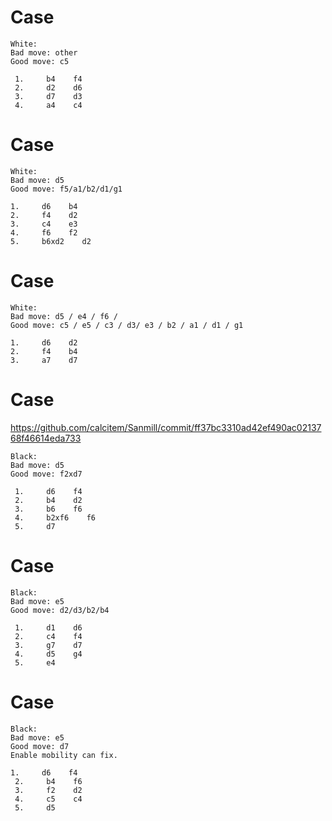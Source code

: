 # Case

```
White: 
Bad move: other 
Good move: c5

 1.     b4    f4
 2.     d2    d6
 3.     d7    d3
 4.     a4    c4
```

# Case

```
White: 
Bad move: d5 
Good move: f5/a1/b2/d1/g1

1.     d6    b4
2.     f4    d2
3.     c4    e3
4.     f6    f2
5.     b6xd2    d2
```

# Case

```
White: 
Bad move: d5 / e4 / f6 / 
Good move: c5 / e5 / c3 / d3/ e3 / b2 / a1 / d1 / g1

1.     d6    d2
2.     f4    b4
3.     a7    d7
```
# Case

https://github.com/calcitem/Sanmill/commit/ff37bc3310ad42ef490ac0213768f46614eda733

```
Black: 
Bad move: d5
Good move: f2xd7

 1.     d6    f4
 2.     b4    d2
 3.     b6    f6
 4.     b2xf6    f6
 5.     d7    
```

# Case

```
Black: 
Bad move: e5
Good move: d2/d3/b2/b4

 1.     d1    d6
 2.     c4    f4
 3.     g7    d7
 4.     d5    g4
 5.     e4    
```

# Case

```
Black: 
Bad move: e5
Good move: d7
Enable mobility can fix.

1.     d6    f4
 2.     b4    f6
 3.     f2    d2
 4.     c5    c4
 5.     d5    
```
